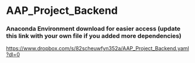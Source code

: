 # AAP_Project_Backend

### Anaconda Environment download for easier access (update this link with your own file if you added more dependencies)
https://www.dropbox.com/s/82scheuwfyn352a/AAP_Project_Backend.yaml?dl=0

